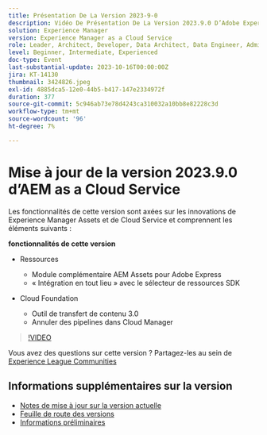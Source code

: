 ```yaml
---
title: Présentation De La Version 2023-9-0
description: Vidéo De Présentation De La Version 2023.9.0 D’Adobe Experience Manager as a Cloud Service
solution: Experience Manager
version: Experience Manager as a Cloud Service
role: Leader, Architect, Developer, Data Architect, Data Engineer, Admin, User
level: Beginner, Intermediate, Experienced
doc-type: Event
last-substantial-update: 2023-10-16T00:00:00Z
jira: KT-14130
thumbnail: 3424826.jpeg
exl-id: 4885dca5-12e0-44b5-b417-147e2334972f
duration: 377
source-git-commit: 5c946ab73e78d4243ca310032a10bb8e82228c3d
workflow-type: tm+mt
source-wordcount: '96'
ht-degree: 7%

---
```


# Mise à jour de la version 2023.9.0 d’AEM as a Cloud Service

Les fonctionnalités de cette version sont axées sur les innovations de Experience Manager Assets et de Cloud Service et comprennent les éléments suivants :

**fonctionnalités de cette version**

* Ressources
   * Module complémentaire AEM Assets pour Adobe Express
   * « Intégration en tout lieu » avec le sélecteur de ressources SDK

* Cloud Foundation
   * Outil de transfert de contenu 3.0
   * Annuler des pipelines dans Cloud Manager

>[!VIDEO](https://video.tv.adobe.com/v/3424826/?learn=on)

Vous avez des questions sur cette version ?  Partagez-les au sein de [Experience League Communities](https://adobe.ly/3rMScIU)

## Informations supplémentaires sur la version

* [Notes de mise à jour sur la version actuelle](https://experienceleague.adobe.com/docs/experience-manager-cloud-service/content/release-notes/home.html?lang=fr)
* [Feuille de route des versions](https://experienceleague.adobe.com/docs/experience-manager-release-information/aem-release-updates/update-releases-roadmap.html?lang=fr)
* [Informations préliminaires](https://experienceleague.adobe.com/docs/experience-manager-cloud-service/content/release-notes/prerelease.html)
